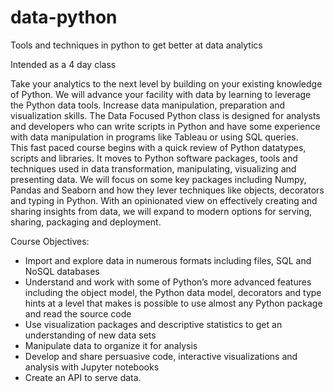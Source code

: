 # data-python
Tools and techniques in python to get better at data analytics

Intended as a 4 day class

Take your analytics to the next level by building on your existing knowledge of Python.  We will advance your facility with data by learning to leverage the Python data tools. Increase data manipulation, preparation  and visualization skills. 
The Data Focused Python class is designed for analysts and developers who can write scripts in Python and have some experience with data manipulation in programs like Tableau or using SQL queries.  
This fast paced course begins with a quick review of Python datatypes, scripts and libraries. It moves to Python software packages, tools and techniques used in data transformation, manipulating, visualizing and presenting data.  We will focus on some key packages including Numpy, Pandas and Seaborn and how they lever techniques like objects, decorators and typing in Python. With an opinionated view on effectively creating and sharing insights from data, we will expand to modern options for serving, sharing, packaging and deployment. 

Course Objectives: 
* Import and explore data in numerous formats including files, SQL and NoSQL databases
* Understand and work with some of Python’s more advanced features including the object model, the Python data model, decorators and type hints at a level that makes is possible to use almost any Python package and read the source code 
* Use visualization packages and descriptive statistics to get an understanding of new data sets
* Manipulate data to organize it for analysis
* Develop and share persuasive code, interactive visualizations and analysis with Jupyter notebooks 
* Create an API to serve data.

